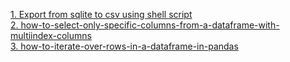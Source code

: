 [1. Export from sqlite to csv using shell script][1]  
[2. how-to-select-only-specific-columns-from-a-dataframe-with-multiindex-columns][2]  
[3. how-to-iterate-over-rows-in-a-dataframe-in-pandas][3]  


[1]: https://stackoverflow.com/questions/5776660/export-from-sqlite-to-csv-using-shell-script
[2]: https://stackoverflow.com/questions/18470323/how-to-select-only-specific-columns-from-a-dataframe-with-multiindex-columns
[3]: https://stackoverflow.com/questions/16476924/how-to-iterate-over-rows-in-a-dataframe-in-pandas